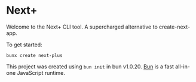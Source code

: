 # Next+

Welcome to the Next+ CLI tool. A supercharged alternative to create-next-app.

To get started:

```
bunx create next-plus
```

This project was created using `bun init` in bun v1.0.20. [Bun](https://bun.sh) is a fast all-in-one JavaScript runtime.
